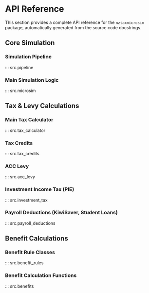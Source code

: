 # API Reference

This section provides a complete API reference for the `nztaxmicrosim` package, automatically generated from the source code docstrings.

## Core Simulation

### Simulation Pipeline
::: src.pipeline

### Main Simulation Logic
::: src.microsim

## Tax & Levy Calculations

### Main Tax Calculator
::: src.tax_calculator

### Tax Credits
::: src.tax_credits

### ACC Levy
::: src.acc_levy

### Investment Income Tax (PIE)
::: src.investment_tax

### Payroll Deductions (KiwiSaver, Student Loans)
::: src.payroll_deductions

## Benefit Calculations

### Benefit Rule Classes
::: src.benefit_rules

### Benefit Calculation Functions
::: src.benefits